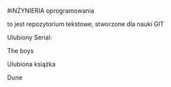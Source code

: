 #iNŻYNIERIA oprogramowania

to jest repozytorium tekstowe, stworzone dla nauki GIT

Ulubiony Serial:

The boys

Ulubiona książka

Dune
